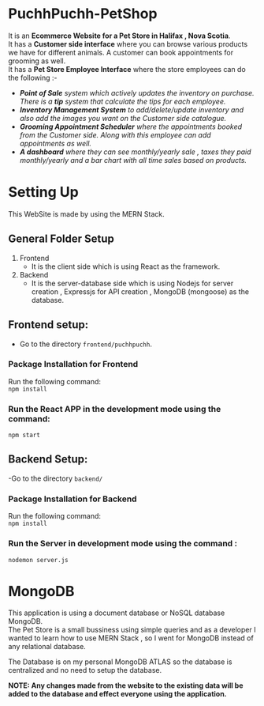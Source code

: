 # PuchhPuchh-PetShop
It is an **Ecommerce Website for a Pet Store in Halifax , Nova Scotia**. <br/>
It has a **Customer side interface** where you can browse various products we have for different animals. A customer can book appointments for grooming as well.<br/>
It has a **Pet Store Employee Interface** where the store employees can do the following :- 

- ***Point of Sale** system which actively updates the inventory on purchase. There is a **tip** system that calculate the tips for each employee.*
- ***Inventory Management System** to add/delete/update inventory and also add the images you want on the Customer side catalogue.*
- ***Grooming Appointment Scheduler** where the appointments booked from the Customer side. Along with this employee can add appointments as well.*
- ***A dashboard** where they can see monthly/yearly sale , taxes they paid monthly/yearly and a bar chart with all time sales based on products.*

# Setting Up
This WebSite is made by using the MERN Stack.
 ## General Folder Setup
 1. Frontend 
    - It is the client side which is using React as the framework.
 2. Backend
    - It is the server-database side which is using Nodejs for server creation , Expressjs for API creation , MongoDB (mongoose) as the database.
 ## Frontend setup:
  - Go to the directory `frontend/puchhpuchh`.
  ### Package Installation for Frontend
  Run the following command: <br/>
  `npm install` <br/>
  ### Run the React APP in the development mode using the command: <br/>
  `npm start`<br/>
 ## Backend Setup:
  -Go to the directory `backend/`
  ### Package Installation for Backend
  Run the following command: <br/>
  `npm install` <br/>
  ### Run the Server in development mode using the command : <br/>
  `nodemon server.js`<br/>
  
# MongoDB
This application is using a document database or NoSQL database MongoDB. <br/>
The Pet Store is a small bussiness using simple queries and as a developer I wanted to learn how to use MERN Stack , so I went for MongoDB instead of any relational database.

The Database is on my personal MongoDB ATLAS so the database is centralized and no need to setup the database. 

**NOTE: Any changes made from the website to the existing data will be added to the database and effect everyone using the application.**
 
